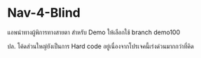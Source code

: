 # Nav-4-Blind

แอพนำทางผู้พิการทางสายตา สำหรับ Demo ให้เลือกใช้ branch demo100

ปล. โค้ดส่วนใหญ่ยังเป็นการ Hard code อยู่เนื่องจากโปรเจคนี้เร่งด่วนมากกว่าที่คิด
